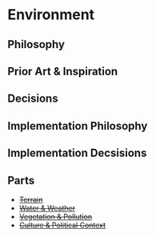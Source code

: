 # Environment

## Philosophy

## Prior Art & Inspiration

## Decisions

## Implementation Philosophy

## Implementation Decsisions

## Parts

* ~~[Terrain]()~~
* ~~[Water & Weather]()~~
* ~~[Vegetation & Pollution]()~~
* ~~[Culture & Political Context]()~~